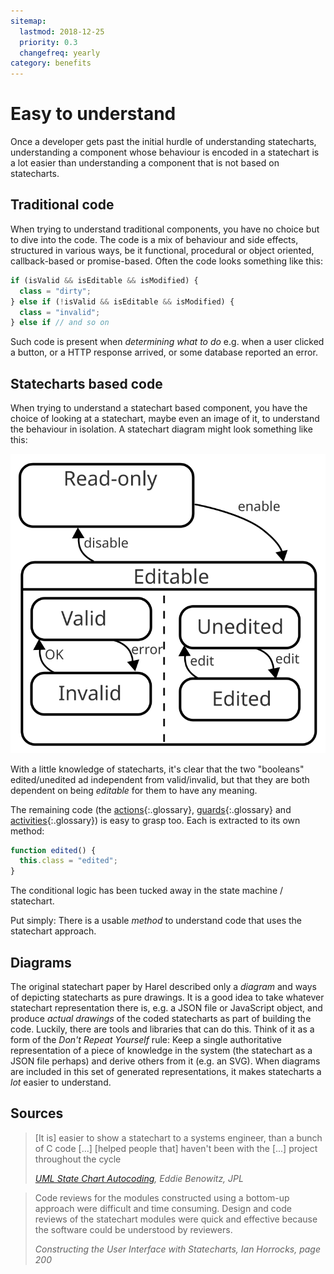 ```yaml
---
sitemap:
  lastmod: 2018-12-25
  priority: 0.3
  changefreq: yearly
category: benefits
---
```


# Easy to understand

Once a developer gets past the initial hurdle of understanding statecharts, understanding a component whose behaviour is encoded in a statechart is a lot easier than understanding a component that is not based on statecharts.

## Traditional code

When trying to understand traditional components, you have no choice but to dive into the code.  The code is a mix of behaviour and side effects, structured in various ways, be it functional, procedural or object oriented, callback-based or promise-based.  Often the code looks something like this:

``` javascript
if (isValid && isEditable && isModified) {
  class = "dirty";
} else if (!isValid && isEditable && isModified) {
  class = "invalid";
} else if // and so on
```

Such code is present when _determining what to do_ e.g. when a user clicked a button, or a HTTP response arrived, or some database reported an error.

## Statecharts based code

When trying to understand a statechart based component, you have the choice of looking at a statechart, maybe even an image of it, to understand the behaviour in isolation.  A statechart diagram might look something like this:

![Valid, editable and modified states](benefit-easy-to-understand.svg)

With a little knowledge of statecharts, it's clear that the two "booleans" edited/unedited ad independent from valid/invalid, but that they are both dependent on being _editable_ for them to have any meaning.

The remaining code (the [actions](glossary/action.html){:.glossary}, [guards](glossary/guard.html){:.glossary} and [activities](glossary/activity.html){:.glossary}) is easy to grasp too.  Each is extracted to its own method:

```javascript
function edited() {
  this.class = "edited";
}
```

The conditional logic has been tucked away in the state machine / statechart.

Put simply: There is a usable _method_ to understand code that uses the statechart approach.

## Diagrams

The original statechart paper by Harel described only a _diagram_ and ways of depicting statecharts as pure drawings.  It is a good idea to take whatever statechart representation there is, e.g. a JSON file or JavaScript object, and produce _actual drawings_ of the coded statecharts as part of building the code.  Luckily, there are tools and libraries that can do this.  Think of it as a form of the _Don't Repeat Yourself_ rule: Keep a single authoritative representation of a piece of knowledge in the system (the statechart as a JSON file perhaps) and derive others from it (e.g. an SVG).  When diagrams are included in this set of generated representations, it makes statecharts a _lot_ easier to understand.

## Sources

> \[It is] easier to show a statechart to a systems engineer, than a bunch of C code \[...]  \[helped people that] haven't been with the \[...] project throughout the cycle
>
> <cite><a href="https://www.youtube.com/watch?v=VvssxOP95s0">UML State Chart Autocoding</a>, Eddie Benowitz, JPL</cite> 

> Code reviews for the modules constructed using a bottom-up approach were difficult and time consuming. Design and code reviews of the statechart modules were quick and effective because the software could be understood by reviewers.
>
> <cite>Constructing the User Interface with Statecharts, Ian Horrocks, page 200</cite>
